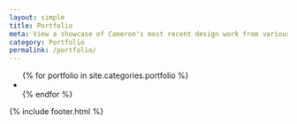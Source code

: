```yaml
---
layout: simple
title: Portfolio
meta: View a showcase of Cameron's most recent design work from various disciplines.
category: Portfolio
permalink: /portfolio/
---
```

<main>
    <section>
        <!-- <h5>Filter</h5> -->
        <ul class="portfolio_list">
            {% for portfolio in site.categories.portfolio %}
                <li class="fade_in" style="background-image: url('{{portfolio.image}}')">
                    <a href="{{site.baseurl}}{{portfolio.url}}"></a>
                </li>
            {% endfor %}
        </ul>
    </section>
    {% include footer.html %}
</main>